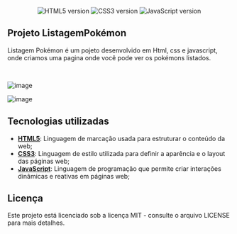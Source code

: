 


<p align="center">
  <img alt="HTML5 version" src="https://img.shields.io/static/v1?label=html5&message=5&color=E34F26&labelColor=18181B">
<img alt="CSS3 version" src="https://img.shields.io/static/v1?label=css3&message=3&color=1572B6&labelColor=18181B">
<img alt="JavaScript version" src="https://img.shields.io/static/v1?label=javascript&message=ES6&color=F7DF1E&labelColor=18181B">

</p>

## Projeto ListagemPokémon

Listagem Pokémon é um pojeto desenvolvido em Html, css e javascript, onde criamos uma pagina onde você pode ver os pokémons listados.

<br>


  ![image](https://github.com/user-attachments/assets/6ee25dad-d06e-424f-9964-e48c51a220f7)

  ![image](https://github.com/user-attachments/assets/b8c62a2c-2667-4b21-9d0e-2613bfcdd4c8)




## Tecnologias utilizadas

- [**HTML5**](https://www.php.net/): Linguagem de marcação usada para estruturar o conteúdo da web;
- [**CSS3**](https://laravel.com/): Linguagem de estilo utilizada para definir a aparência e o layout das páginas web;
- [**JavaScript**](https://laravel-livewire.com/): Linguagem de programação que permite criar interações dinâmicas e reativas em páginas web;


## Licença

Este projeto está licenciado sob a licença MIT - consulte o arquivo LICENSE para mais detalhes.

